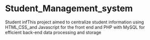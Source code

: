 # Student_Management_system
Student infThis project aimed to centralize student information using HTML,CSS,,and Javascript for the front end and PHP with MySQL for efficient back-end data  processing and storage
